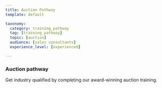 ```yaml
---
title: Auction Pathway
template: default

taxonomy:
  category: training_pathway
  tag: [training_pathway]
  topic: [auction]
  audience: [sales consultants]
  experience_level: [experienced]

---
```


### Auction pathway

Get industry qualified by completing our award-winning auction training.